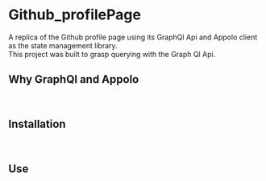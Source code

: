 # Github_profilePage
A replica of the Github profile page using its GraphQl Api and Appolo client as the state management library.
<br />
This project was built to grasp querying with the Graph Ql Api.

<h2>Why GraphQl and Appolo</h2><br />
<h2>Installation</h2><br />
<h2>Use</h2><br />
